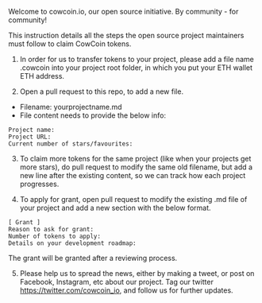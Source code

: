 Welcome to cowcoin.io, our open source initiative. By community - for community!

This instruction details all the steps the open source project maintainers must follow to claim CowCoin tokens.

1. In order for us to transfer tokens to your project, please add a file name .cowcoin into your project root folder, in which you put your ETH wallet ETH address.

2. Open a pull request to this repo, to add a new file.

- Filename: yourprojectname.md
- File content needs to provide the below info:

```
Project name:
Project URL:
Current number of stars/favourites:
```

3. To claim more tokens for the same project (like when your projects get more stars), do pull request to modify the same old filename, but add a new line after the existing content, so we can track how each project progresses.

4. To apply for grant, open pull request to modify the existing .md file of your project and add a new section with the below format.

```
[ Grant ]
Reason to ask for grant:
Number of tokens to apply:
Details on your development roadmap:
```

The grant will be granted after a reviewing process.

5. Please help us to spread the news, either by making a tweet, or post on Facebook, Instagram, etc about our project. Tag our twitter https://twitter.com/cowcoin_io, and follow us for further updates.


